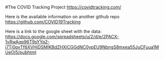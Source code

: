 #The COVID Tracking Project
https://covidtracking.com/

Here is the available information on another github repo https://github.com/COVID19Tracking

Here is a link to the google sheet with the data:
https://docs.google.com/spreadsheets/u/2/d/e/2PACX-1vRwAqp96T9sYYq2-i7Tj0pvTf6XVHjDSMIKBdZHXiCGGdNC0ypEU9NbngS8mxea55JuCFuua1MUeOj5/pubhtml
